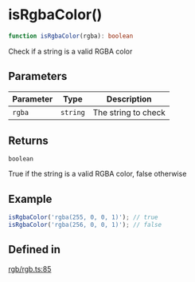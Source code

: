 # isRgbaColor()

```ts
function isRgbaColor(rgba): boolean
```

Check if a string is a valid RGBA color

## Parameters

| Parameter | Type | Description |
| ------ | ------ | ------ |
| `rgba` | `string` | The string to check |

## Returns

`boolean`

True if the string is a valid RGBA color, false otherwise

## Example

```ts
isRgbaColor('rgba(255, 0, 0, 1)'); // true
isRgbaColor('rgba(256, 0, 0, 1)'); // false
```

## Defined in

[rgb/rgb.ts:85](https://github.com/Sillybit-io/colorhacks/blob/9a1a410a2ab3d0d5aa1082a1583a18ba63dd35e8/src/features/rgb/rgb.ts#L85)
